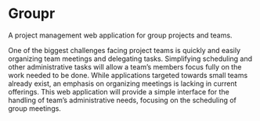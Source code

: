 # Groupr
A project management web application for group projects and teams.

One of the biggest challenges facing project teams is quickly and easily organizing team meetings and delegating tasks. Simplifying scheduling and other administrative tasks will allow a team’s members focus fully on the work needed to be done. While applications targeted towards small teams already exist, an emphasis on organizing meetings is lacking in current offerings. This web application will provide a simple interface for the handling of team’s administrative needs, focusing on the scheduling of group meetings.